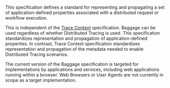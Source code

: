 This specification defines a standard for representing and propagating a set of application-defined properties associated with a distributed request or workflow execution.

This is independent of the [Trace Context](https://www.w3.org/TR/trace-context/) specification. Baggage can be used regardless of whether Distributed Tracing is used. This specification standardizes representation and propagation of application-defined properties. In contrast, Trace Context specification standardizes representation and propagation of the metadata needed to enable Distributed Tracing scenarios.

The current version of the Baggage specification is targeted for implementations by applications and services, including web applications running within a browser. Web Browsers or User Agents are not currently in scope as a target implementation.